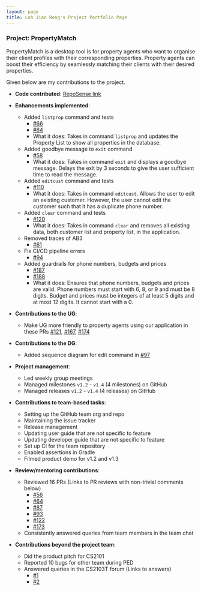 ```yaml
---
layout: page
title: Loh Jian Rong's Project Portfolio Page
---
```


### Project: PropertyMatch

PropertyMatch is a desktop tool is for property agents who want to organise their client profiles with their corresponding properties. Property agents can boost their efficiency by seamlessly matching their clients with their desired properties.

Given below are my contributions to the project.

* **Code contributed**: [RepoSense link](https://nus-cs2103-ay2324s1.github.io/tp-dashboard/?search=jianrong7&sort=groupTitle&sortWithin=title&timeframe=commit&mergegroup=&groupSelect=groupByRepos&breakdown=true&checkedFileTypes=docs~functional-code~test-code&since=2023-09-22&tabOpen=true&tabType=authorship&tabAuthor=jianrong7&tabRepo=AY2324S1-CS2103T-W11-2%2Ftp%5Bmaster%5D&authorshipIsMergeGroup=false&authorshipFileTypes=docs~functional-code~test-code&authorshipIsBinaryFileTypeChecked=false&authorshipIsIgnoredFilesChecked=false)


* **Enhancements implemented**:
  * Added `listprop` command and tests
    * [#66](https://github.com/AY2324S1-CS2103T-W11-2/tp/pull/66)
    * [#84](https://github.com/AY2324S1-CS2103T-W11-2/tp/pull/84)
    * What it does: Takes in command `listprop` and updates the Property List to show all properties in the database.
  * Added goodbye message to `exit` command
    * [#58](https://github.com/AY2324S1-CS2103T-W11-2/tp/pull/58)
    * What it does: Takes in command `exit` and displays a goodbye message. Delays the exit by 3 seconds to give the user sufficient time to read the message.
  * Added `editcust` command and tests
    * [#110](https://github.com/AY2324S1-CS2103T-W11-2/tp/pull/110)
    * What it does: Takes in command `editcust`. Allows the user to edit an existing customer. However, the user cannot edit the customer such that it has a duplicate phone number.
  * Added `clear` command and tests
    * [#120](https://github.com/AY2324S1-CS2103T-W11-2/tp/pull/120)
    * What it does: Takes in command `clear` and removes all existing data, both customer list and property list, in the application.
  * Removed traces of AB3
    * [#61](https://github.com/AY2324S1-CS2103T-W11-2/tp/pull/61)
  * Fix CI/CD pipeline errors
    * [#94](https://github.com/AY2324S1-CS2103T-W11-2/tp/pull/94)
  * Added guardrails for phone numbers, budgets and prices
    * [#187](https://github.com/AY2324S1-CS2103T-W11-2/tp/pull/187)
    * [#188](https://github.com/AY2324S1-CS2103T-W11-2/tp/pull/188)
    * What it does: Ensures that phone numbers, budgets and prices are valid. Phone numbers must start with 6, 8, or 9 and must be 8 digits. Budget and prices must be integers of at least 5 digits and at most 12 digits. It cannot start with a 0.


* **Contributions to the UG**:
  * Make UG more friendly to property agents using our application in these PRs [#121](https://github.com/AY2324S1-CS2103T-W11-2/tp/pull/121), [#167](https://github.com/AY2324S1-CS2103T-W11-2/tp/pull/167), [#174](https://github.com/AY2324S1-CS2103T-W11-2/tp/pull/174)


* **Contributions to the DG**:
  * Added sequence diagram for edit command in [#97](https://github.com/AY2324S1-CS2103T-W11-2/tp/pull/97)


* **Project management**:
  * Led weekly group meetings
  * Managed milestones `v1.2` - `v1.4` (4 milestones) on GitHub
  * Managed releases `v1.2` - `v1.4` (4 releases) on GitHub


* **Contributions to team-based tasks**:
  * Setting up the GitHub team org and repo
  * Maintaining the issue tracker
  * Release management
  * Updating user guide that are not specific to feature
  * Updating developer guide that are not specific to feature
  * Set up CI for the team repository
  * Enabled assertions in Gradle
  * Filmed product demo for v1.2 and v1.3


* **Review/mentoring contributions**:
  * Reviewed 16 PRs (Links to PR reviews with non-trivial comments below)
    * [#56](https://github.com/AY2324S1-CS2103T-W11-2/tp/pull/56)
    * [#64](https://github.com/AY2324S1-CS2103T-W11-2/tp/pull/64)
    * [#87](https://github.com/AY2324S1-CS2103T-W11-2/tp/pull/87)
    * [#93](https://github.com/AY2324S1-CS2103T-W11-2/tp/pull/93)
    * [#122](https://github.com/AY2324S1-CS2103T-W11-2/tp/pull/122)
    * [#173](https://github.com/AY2324S1-CS2103T-W11-2/tp/pull/173)
  * Consistently answered queries from team members in the team chat


* **Contributions beyond the project team**:
  * Did the product pitch for CS2101
  * Reported 10 bugs for other team during PED
  * Answered queries in the CS2103T forum (Links to answers)
    * [#1](https://github.com/nus-cs2103-AY2324S1/forum/issues/107#issuecomment-1706281857)
    * [#2](https://github.com/nus-cs2103-AY2324S1/forum/issues/92#issuecomment-1704647357)
  